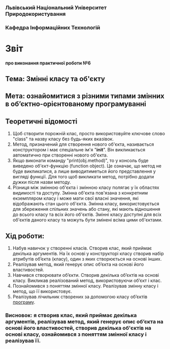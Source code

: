 ### Львівський Національний Університет Природокористування 

### Кафедра Інформаційних Технологій 

# Звіт

#### про виконання практичної роботи №6

## Тема: Змінні класу та об'єкту

## Мета: ознайомитися з різними типами змінних в об’єктно-орієнтованому програмуванні

## Теоретичні відомості 
1. Щоб створити порожній клас, просто використовуйте ключове слово "class" та назву класу без будь-яких вказівок.
2. Метод, призначений для створення нового об'єкта, називається конструктором і має спеціальне ім'я "__init__". Він викликається автоматично при створенні нового об'єкта.
3. Якщо виконати команду "print(obj.method)", то у консоль буде виведено об'єкт-функцію (function object). Це означає, що метод не буде викликатися, а лише виводитиметься його представлення у вигляді функції. Для того щоб викликати метод, потрібно додати дужки після назви методу.
4. Різниця між змінною об'єкта і змінною класу полягає у їх областях видимості та доступу. Змінна об'єкта пов'язана з конкретним екземпляром класу і може мати свої власні значення, які відображають стан цього об'єкта. Змінна класу, використовується для збереження спільних значень або стану, які мають відношення до всього класу та всіх його об'єктів. Змінні класу доступні для всіх об'єктів даного класу та можуть бути змінені всіма цими об'єктами.

## Хід роботи:

1. Набув навичок у створенні класів. Створив клас, який приймає
декілька аргументів. На їх основі у конструкторі класу створив набір
атрибутів об’єкта (класу), один з яких створюється на основі інших.
2. Реалізував метод, який генерує опис об’єкта на основі його
властивостей.
3. Навчився створювати об’єкти. Створив декілька об’єктів на основі
класу. Викликав реалізований метод, використовуючи об’єкт і клас.
4. Познайомився з поняттям змінної класу. Реалізував змінну класу і
метод, що її використовує.
5. Реалізував лічильник створених за допомогою класу об’єктів [програму](script.py).

### Висновок: я створив клас, який приймає декілька аргументів, реалізував метод, який генерує опис об’єкта на основі його властивостей, створив декілька об'єктів на основі класу, ознайомився з поняттям змінної класу і реалізував її.
